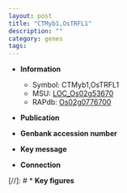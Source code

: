 ```yaml
---
layout: post
title: "CTMyb1,OsTRFL1"
description: ""
category: genes
tags: 
---
```


* **Information**  
    + Symbol: CTMyb1,OsTRFL1  
    + MSU: [LOC_Os02g53670](http://rice.uga.edu/cgi-bin/ORF_infopage.cgi?orf=LOC_Os02g53670)  
    + RAPdb: [Os02g0776700](http://rapdb.dna.affrc.go.jp/viewer/gbrowse_details/irgsp1?name=Os02g0776700)  

* **Publication**  

* **Genbank accession number**  

* **Key message**  

* **Connection**  

[//]: # * **Key figures**  


